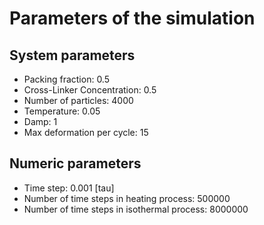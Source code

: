 # Parameters of the simulation

## System parameters 

- Packing fraction: 0.5
- Cross-Linker Concentration: 0.5
- Number of particles: 4000
- Temperature: 0.05
- Damp: 1
- Max deformation per cycle: 15

 ## Numeric parameters 

- Time step: 0.001 [tau]
- Number of time steps in heating process: 500000
- Number of time steps in isothermal process: 8000000
